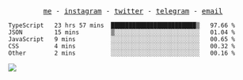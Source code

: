 <!--
### Hey there!<img src="https://raw.githubusercontent.com/MartinHeinz/MartinHeinz/master/wave.gif" width="30px">


[![Gmail](https://img.shields.io/badge/-EMAIL-D14836?style=for-the-badge&logo=gmail&logoColor=white)](mailto:chester.htooaunglinn@gmail.com)
[![facebook](https://img.shields.io/badge/-FACEBOOK-0077B5?style=for-the-badge&logo=facebook&logoColor=white)](https://www.facebook.com/chester.ll.hal)

### My weapons 🔫

<span><img alt="JavaScript" src="https://img.shields.io/badge/javascript%20-%23323330.svg?&style=for-the-badge&logo=javascript&logoColor=%23F7DF1E"/></span>
<span><img alt="Python" src="https://img.shields.io/badge/python%20-%2314354C.svg?&style=for-the-badge&logo=python&logoColor=white"/></span>
<span><img alt="React" src="https://img.shields.io/badge/react%20-%2320232a.svg?&style=for-the-badge&logo=react&logoColor=%2361DAFB"/></span>
<span><img alt="Redux" src="https://img.shields.io/badge/redux%20-%23593d88.svg?&style=for-the-badge&logo=redux&logoColor=white"/></span>

### Other technologies that I'm familiar with 

<span><img alt="Git" src="https://img.shields.io/badge/git%20-%23F05033.svg?&style=for-the-badge&logo=git&logoColor=white"/></span>
<span><img alt="Jupyter" src="https://img.shields.io/badge/Jupyter%20-%23F37626.svg?&style=for-the-badge&logo=Jupyter&logoColor=white" /></span>
<span><img alt="Firebase" src="https://img.shields.io/badge/firebase%20-%23039BE5.svg?&style=for-the-badge&logo=firebase"/></span>
<span><img alt="Material UI" src="https://img.shields.io/badge/material%20ui%20-%230081CB.svg?&style=for-the-badge&logo=material-ui&logoColor=white"/></span>

### Some of my active projects 

Recipe app is not live but you can check the github repo.

[![Weather App](<https://img.shields.io/badge/-Weather app -444444?style=flat>)](https://getmeweather.netlify.app/)
[![Amazon Clone](<https://img.shields.io/badge/-Amazon Clone -444444?style=flat>)](https://clone-45d27.web.app/)
[![Coders Hub](<https://img.shields.io/badge/-Coders Hub -444444?style=flat>)](https://coders-hub.netlify.app/)
[![Recipe App](<https://img.shields.io/badge/-Recipe App -444444?style=flat>)](https://github.com/halchester/Recipe-App)
[![Markdown Renderer](<https://img.shields.io/badge/-Markdown Renderer -444444?style=flat>)](https://markdown-renderer.netlify.app/)
[![Check your git](<https://img.shields.io/badge/-Github info -444444?style=flat>)](https://checkyourgit.netlify.app/)
-->

<p align='center'>
  <samp>
    <a href="https://halchester.dev">me</a> -
    <a href="https://www.instagram.com/hal_chester/">instagram</a> -
    <a href="https://twitter.com/halChester02">twitter</a> -
    <a href="https://t.me/chester22222">telegram</a> -
    <a href="mailto:chester.htooaunglinn@gmail.com">email</a>
    </smap>
</p>

<!--START_SECTION:waka-->

```text
TypeScript   23 hrs 57 mins  ████████████████████████▒   97.66 %
JSON         15 mins         ▒░░░░░░░░░░░░░░░░░░░░░░░░   01.04 %
JavaScript   9 mins          ░░░░░░░░░░░░░░░░░░░░░░░░░   00.65 %
CSS          4 mins          ░░░░░░░░░░░░░░░░░░░░░░░░░   00.32 %
Other        2 mins          ░░░░░░░░░░░░░░░░░░░░░░░░░   00.16 %
```

<!--END_SECTION:waka-->

![](https://komarev.com/ghpvc/?username=halchester&color=blueviolet&label=Profile+Views)
